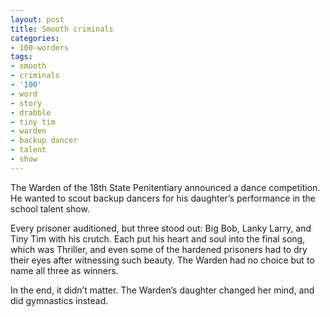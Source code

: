 ```yaml
---
layout: post
title: Smooth criminals
categories:
- 100-worders
tags:
- smooth
- criminals
- '100'
- word
- story
- drabble
- tiny tim
- warden
- backup dancer
- talent
- show
---
```

The Warden of the 18th State Penitentiary announced a dance competition. He wanted to scout backup dancers for his daughter’s performance in the school talent show. 

Every prisoner auditioned, but three stood out: Big Bob, Lanky Larry, and Tiny Tim with his crutch. Each put his heart and soul into the final song, which was Thriller, and even some of the hardened prisoners had to dry their eyes after witnessing such beauty. The Warden had no choice but to name all three as winners.

In the end, it didn’t matter. The Warden’s daughter changed her mind, and did gymnastics instead.
